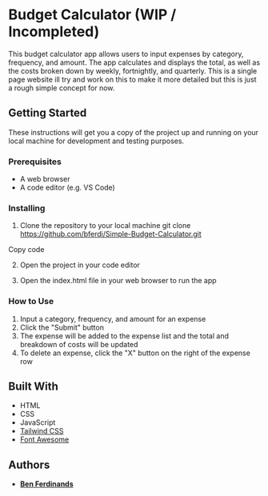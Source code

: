# Budget Calculator (WIP / Incompleted)

This budget calculator app allows users to input expenses by category, frequency, and amount. 
The app calculates and displays the total, as well as the costs broken down by weekly, fortnightly, and quarterly.
This is a single page website ill try and work on this to make it more detailed but this is just a rough simple concept for now.

## Getting Started

These instructions will get you a copy of the project up and running on your local machine for development and testing purposes.

### Prerequisites

- A web browser
- A code editor (e.g. VS Code)

### Installing

1. Clone the repository to your local machine
git clone https://github.com/bferdi/Simple-Budget-Calculator.git

Copy code

2. Open the project in your code editor

3. Open the index.html file in your web browser to run the app

### How to Use

1. Input a category, frequency, and amount for an expense
2. Click the "Submit" button
3. The expense will be added to the expense list and the total and breakdown of costs will be updated
4. To delete an expense, click the "X" button on the right of the expense row

## Built With

- HTML
- CSS
- JavaScript
- [Tailwind CSS](https://tailwindcss.com/)
- [Font Awesome](https://fontawesome.com/)

## Authors

- **[Ben Ferdinands](https://github.com/bferdi)**


